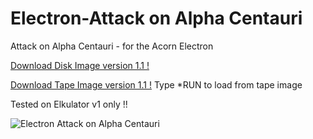 # Electron-Attack on Alpha Centauri

Attack on Alpha Centauri - for the Acorn Electron

[Download Disk Image version 1.1 !](https://github.com/Snuggsy187/Electron-Attack-on-Alpha-Centauri/raw/main/Releases/AonAC-E-v1.1.ssd)

[Download Tape Image version 1.1 !](https://github.com/Snuggsy187/Electron-Attack-on-Alpha-Centauri/raw/main/Releases/AonAC-E-v1.1.uef)  Type *RUN to load from tape image

Tested on Elkulator v1 only !!

![Electron Attack on Alpha Centauri](https://github.com/Snuggsy187/Electron-Attack-on-Alpha-Centauri/blob/main/png/ElkAttack1.png)
